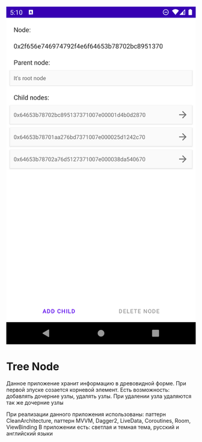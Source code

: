 ![](media/github.png)
# Tree Node
Данное приложение хранит информацию в древовидной форме. При первой зпуске созается корневой элемент.
Есть возможность: добавлять дочерние узлы, удалять узлы. При удалении узла удаляются так же дочерние узлы

При реализации данного приложения использованы: паттерн CleanArchitecture, паттерн MVVM, Dagger2, LiveData, Coroutines, Room, ViewBinding
В приложении есть: светлая и темная тема, русский и английский языки